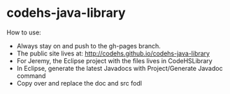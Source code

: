 # codehs-java-library


How to use:

* Always stay on and push to the gh-pages branch.
* The public site lives at: http://codehs.github.io/codehs-java-library
* For Jeremy, the Eclipse project with the files lives in CodeHSLibrary
* In Eclipse, generate the latest Javadocs with Project/Generate Javadoc command
* Copy over and replace the doc and src fodl